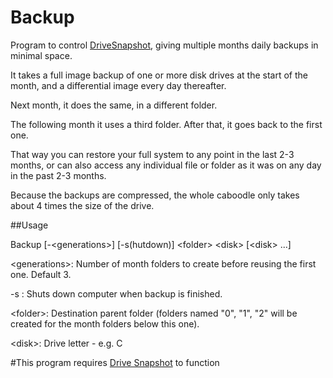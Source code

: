# Backup
Program to control [DriveSnapshot](http://www.drivesnapshot.de/en/down.htm "Download"), giving multiple months daily 
backups in minimal space.

It takes a full image backup of one or more disk drives at the start of the month, and 
a differential image every day thereafter.

Next month, it does the same, in a different folder.

The following month it uses a third folder. After that, it goes back to the first one.

That way you can restore your full system to any point in the last 2-3 months, or can also access 
any individual file or folder as it was on any day in the past 2-3 months.

Because the backups are compressed, the whole caboodle only takes about 4 times the size of the drive.

##Usage

Backup  [-&lt;generations&gt;] [-s(hutdown)] &lt;folder&gt; &lt;disk&gt; [&lt;disk&gt; ...]

&lt;generations&gt;: Number of month folders to create before reusing the first one. Default 3.

-s : Shuts down computer when backup is finished.

&lt;folder&gt;: Destination parent folder (folders named "0", "1", "2" will be created for the month folders below this one).

&lt;disk&gt;: Drive letter - e.g. C

#This program requires [Drive Snapshot](http://www.drivesnapshot.de/en/down.htm "Download") to function
